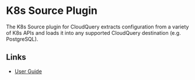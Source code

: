 # K8s Source Plugin

The K8s Source plugin for CloudQuery extracts configuration from a variety of K8s APIs and loads it into any supported CloudQuery destination (e.g. PostgreSQL).

## Links

- [User Guide](https://docs.cloudquery.io/docs/plugins/sources/k8s/overview)